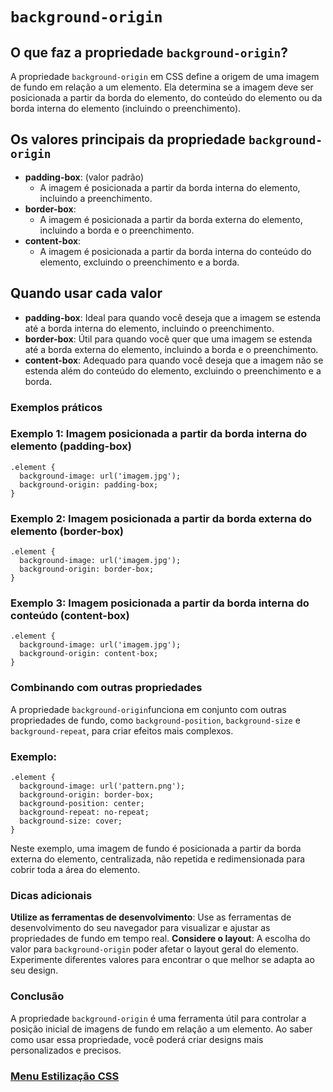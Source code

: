 # `background-origin`

## O que faz a propriedade `background-origin`?

A propriedade `background-origin` em CSS define a origem de uma imagem de fundo em relação a um elemento. Ela determina se a imagem deve ser posicionada a partir da borda do elemento, do conteúdo do elemento ou da borda interna do elemento (incluindo o preenchimento).

## Os valores principais da propriedade `background-origin`

- **padding-box**: (valor padrão)
    - A imagem é posicionada a partir da borda interna do elemento, incluindo a preenchimento.
- **border-box**:
    - A imagem é posicionada a partir da borda externa do elemento, incluindo a borda e o preenchimento.
- **content-box**:
    - A imagem é posicionada a partir da borda interna do conteúdo do elemento, excluindo o preenchimento e a borda.

## Quando usar cada valor

- **padding-box**: Ideal para quando você deseja que a imagem se estenda até a borda interna do elemento, incluindo o preenchimento.
- **border-box**: Útil para quando você quer que uma imagem se estenda até a borda externa do elemento, incluindo a borda e o preenchimento.
- **content-box**: Adequado para quando você deseja que a imagem não se estenda além do conteúdo do elemento, excluindo o preenchimento e a borda.

### Exemplos práticos

### Exemplo 1: Imagem posicionada a partir da borda interna do elemento (padding-box)

```
.element {
  background-image: url('imagem.jpg');
  background-origin: padding-box;
}
```

### Exemplo 2: Imagem posicionada a partir da borda externa do elemento (border-box)

```
.element {
  background-image: url('imagem.jpg');
  background-origin: border-box;
}
```

### Exemplo 3: Imagem posicionada a partir da borda interna do conteúdo (content-box)

```
.element {
  background-image: url('imagem.jpg');
  background-origin: content-box;
}
```

### Combinando com outras propriedades

A propriedade `background-origin`funciona em conjunto com outras propriedades de fundo, como `background-position`, `background-size` e `background-repeat`, para criar efeitos mais complexos.

### Exemplo:

```
.element {
  background-image: url('pattern.png');
  background-origin: border-box;
  background-position: center;
  background-repeat: no-repeat;
  background-size: cover;
}
```

Neste exemplo, uma imagem de fundo é posicionada a partir da borda externa do elemento, centralizada, não repetida e redimensionada para cobrir toda a área do elemento.

### Dicas adicionais

**Utilize as ferramentas de desenvolvimento**: Use as ferramentas de desenvolvimento do seu navegador para visualizar e ajustar as propriedades de fundo em tempo real.
**Considere o layout**: A escolha do valor para `background-origin` poder afetar o layout geral do elemento. Experimente diferentes valores para encontrar o que melhor se adapta ao seu design.

### Conclusão

A propriedade `background-origin` é uma ferramenta útil para controlar a posição inicial de imagens de fundo em relação a um elemento. Ao saber como usar essa propriedade, você poderá criar designs mais personalizados e precisos.

### [Menu Estilização CSS](../menu_estilizacao.md)
